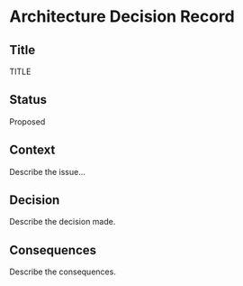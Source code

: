 # Architecture Decision Record

## Title
TITLE

## Status
Proposed

## Context
Describe the issue...

## Decision
Describe the decision made.

## Consequences
Describe the consequences.
